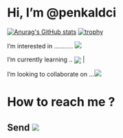 # Hi, I’m @penkaldci 
[![Anurag's GitHub stats](https://github-readme-stats.vercel.app/api?username=penkaldci)](https://github.com/anuraghazra/github-readme-stats)
[![trophy](https://github-profile-trophy.vercel.app/?username=penkaldci&theme=onedark)](https://github.com/ryo-ma/github-profile-trophy)

I’m interested in ...........  ![](https://j.gifs.com/KzQPxl.gif)

I’m currently learning ..
<a href="https://github.com/anuraghazra/github-readme-stats"><img align="center" src="https://github-readme-stats.vercel.app/api/top-langs/?username=penkaldci&layout=compact&theme=buefy&hide_border=true" /></a> |

I’m looking to collaborate on ...![](https://y.yarn.co/5562a42a-2ef2-4f80-960f-f83e5457a54d_text.gif)



# How to reach me ?

## Send ![](https://media.tenor.com/3am-okBuWsUAAAAC/yankee-doodle-pigeon-carrier-pigeon.gif)

<!---
penkaldci/penkaldci is a ✨ special ✨ repository because its `README.md` (this file) appears on your GitHub profile.
You can click the Preview link to take a look at your changes.
--->
